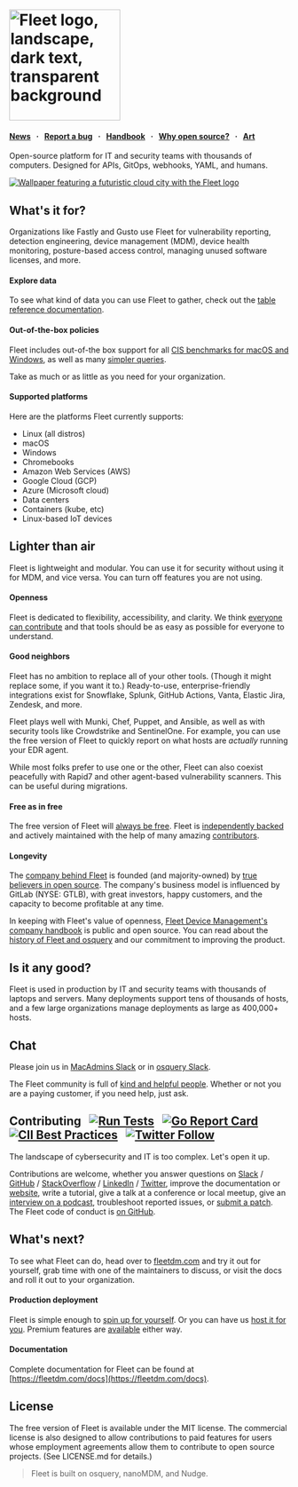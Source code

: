<h1><a href="https://fleetdm.com"><img width="200" alt="Fleet logo, landscape, dark text, transparent background" src="https://user-images.githubusercontent.com/618009/103300491-9197e280-49c4-11eb-8677-6b41027be800.png"></a></h1>

#### [News](https://fleetdm.com/announcements) &nbsp; · &nbsp; [Report a bug](https://github.com/fleetdm/fleet/issues/new) &nbsp; · &nbsp; [Handbook](https://fleetdm.com/handbook/company) &nbsp; · &nbsp; [Why open source?](https://fleetdm.com/handbook/company/why-this-way#why-open-source) &nbsp; · &nbsp; [Art](https://fleetdm.com/logos)

Open-source platform for IT and security teams with thousands of computers.  Designed for APIs, GitOps, webhooks, YAML, and humans.

<a href="https://fleetdm.com/logos"><img alt="Wallpaper featuring a futuristic cloud city with the Fleet logo" src="https://github.com/fleetdm/fleet/assets/618009/f705c7ee-6efe-448e-b5ee-f5535d7cd101"/></a>


## What's it for?
Organizations like Fastly and Gusto use Fleet for vulnerability reporting, detection engineering, device management (MDM), device health monitoring, posture-based access control, managing unused software licenses, and more.

#### Explore data
To see what kind of data you can use Fleet to gather, check out the [table reference documentation](https://fleetdm.com/tables).

#### Out-of-the-box policies
Fleet includes out-of-the box support for all [CIS benchmarks for macOS and Windows](https://fleetdm.com/pricing), as well as many [simpler queries](https://fleetdm.com/queries).

Take as much or as little as you need for your organization.

#### Supported platforms
Here are the platforms Fleet currently supports:

- Linux (all distros)
- macOS
- Windows
- Chromebooks
- Amazon Web Services (AWS)
- Google Cloud (GCP)
- Azure (Microsoft cloud)
- Data centers
- Containers (kube, etc)
- Linux-based IoT devices

## Lighter than air
Fleet is lightweight and modular.  You can use it for security without using it for MDM, and vice versa.  You can turn off features you are not using.

#### Openness
Fleet is dedicated to flexibility, accessibility, and clarity.  We think [everyone can contribute](https://fleetdm.com/handbook/company#openness) and that tools should be as easy as possible for everyone to understand.

#### Good neighbors
Fleet has no ambition to replace all of your other tools.  (Though it might replace some, if you want it to.)  Ready-to-use, enterprise-friendly integrations exist for Snowflake, Splunk, GitHub Actions, Vanta, Elastic Jira, Zendesk, and more.

Fleet plays well with Munki, Chef, Puppet, and Ansible, as well as with security tools like Crowdstrike and SentinelOne.  For example, you can use the free version of Fleet to quickly report on what hosts are _actually_ running your EDR agent.

While most folks prefer to use one or the other, Fleet can also coexist peacefully with Rapid7 and other agent-based vulnerability scanners.  This can be useful during migrations.

#### Free as in free
The free version of Fleet will [always be free](https://fleetdm.com/pricing).  Fleet is [independently backed](https://linkedin.com/company/fleetdm) and actively maintained with the help of many amazing [contributors](https://github.com/fleetdm/fleet/graphs/contributors).

#### Longevity
The [company behind Fleet](https://fleetdm.com/handbook/company) is founded (and majority-owned) by [true believers in open source](https://fleetdm.com/handbook/company/why-this-way#why-open-source).  The company's business model is influenced by GitLab (NYSE: GTLB), with great investors, happy customers, and the capacity to become profitable at any time.

In keeping with Fleet's value of openness, [Fleet Device Management's company handbook](https://fleetdm.com/handbook/company) is public and open source.  You can read about the [history of Fleet and osquery](https://fleetdm.com/handbook/company#history) and our commitment to improving the product.

<!-- > To upgrade from Fleet ≤3.2.0, just follow the upgrading steps for the earliest subsequent major release from this repository (it'll work out of the box until the release of Fleet 5.0). -->


## Is it any good?
Fleet is used in production by IT and security teams with thousands of laptops and servers.  Many deployments support tens of thousands of hosts, and a few large organizations manage deployments as large as 400,000+ hosts.



## Chat
Please join us in [MacAdmins Slack](https://www.macadmins.org/) or in [osquery Slack](https://fleetdm.com/slack).

The Fleet community is full of [kind and helpful people](https://fleetdm.com/handbook/company#empathy).  Whether or not you are a paying customer, if you need help, just ask.


## Contributing &nbsp; [![Run Tests](https://github.com/fleetdm/fleet/actions/workflows/test.yml/badge.svg)](https://github.com/fleetdm/fleet/actions/workflows/test.yml) &nbsp; [![Go Report Card](https://goreportcard.com/badge/github.com/fleetdm/fleet)](https://goreportcard.com/report/github.com/fleetdm/fleet) &nbsp; [![CII Best Practices](https://bestpractices.coreinfrastructure.org/projects/5537/badge)](https://bestpractices.coreinfrastructure.org/projects/5537) &nbsp; [![Twitter Follow](https://img.shields.io/twitter/follow/fleetctl.svg?style=social&maxAge=3600)](https://twitter.com/fleetctl) &nbsp; 

The landscape of cybersecurity and IT is too complex.  Let's open it up.

Contributions are welcome, whether you answer questions on [Slack](#chat) / [GitHub](https://github.com/fleetdm/fleet/issues) / [StackOverflow](https://stackoverflow.com/search?q=osquery) / [LinkedIn](https://linkedin.com/company/fleetdm) / [Twitter](https://twitter.com/fleetctl), improve the documentation or [website](./website), write a tutorial, give a talk at a conference or local meetup, give an [interview on a podcast](https://fleetdm.com/podcasts), troubleshoot reported issues, or [submit a patch](https://fleetdm.com/docs/contributing/contributing).  The Fleet code of conduct is [on GitHub](https://github.com/fleetdm/fleet/blob/main/CODE_OF_CONDUCT.md).

<!-- - Great contributions are motivated by real-world use cases or learning.
- Some of the most valuable contributions might not touch any code at all.
- Small, iterative, simple (boring) changes are the easiest to merge. -->

## What's next?
To see what Fleet can do, head over to [fleetdm.com](https://fleetdm.com) and try it out for yourself, grab time with one of the maintainers to discuss, or visit the docs and roll it out to your organization.

#### Production deployment
Fleet is simple enough to [spin up for yourself](https://fleetdm.com/docs/using-fleet/learn-how-to-use-fleet).  Or you can have us [host it for you](https://fleetdm.com/pricing).  Premium features are [available](https://fleetdm.com/pricing) either way.

#### Documentation
Complete documentation for Fleet can be found at [https://fleetdm.com/docs](https://fleetdm.com/docs).


## License
The free version of Fleet is available under the MIT license.  The commercial license is also designed to allow contributions to paid features for users whose employment agreements allow them to contribute to open source projects.  (See LICENSE.md for details.)

> Fleet is built on osquery, nanoMDM, and Nudge.
